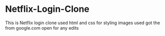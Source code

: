 # Netflix-Login-Clone
This is Netflix login clone 
used html and css for styling 
images used got the from google.com
open for any edits
